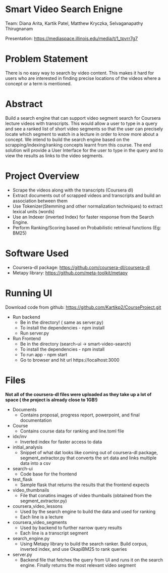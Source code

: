 # Smart Video Search Enigne

Team: Diana Arita, Kartik Patel, Matthew Kryczka, Selvaganapathy Thirugnanam

Presentation: https://mediaspace.illinois.edu/media/t/1_tpvrr7g7

# Problem Statement

There is no easy way to search by video content. This makes it hard for users who are interested in finding precise locations of the videos where a concept or a term is mentioned.

# Abstract

Build a search engine that can support video segment search for Coursera lecture videos with transcripts. This would allow a user to type in a query and see a ranked list of short video segments so that the user can precisely locate which segment to watch in a lecture in order to know more about a concept. We intend to build the search engine based on the scrapping/indexing/ranking concepts learnt from this course. The end solution will provide a User Interface for the user to type in the query and to view the results as links to the video segments.

# Project Overview

- Scrape the videos along with the transcripts (Coursera dl)
- Extract documents out of scrapped videos and transcripts and build an
association between them
- Use Tokenizer(Stemming and other normalization techniques) to extract
lexical units (words)
- Use an Indexer (inverted Index) for faster response from the Search
Engine.
- Perform Ranking/Scoring based on Probabilistic retrieval functions (Eg:
BM25)

# Software Used

- Coursera-dl package: https://github.com/coursera-dl/coursera-dl
- Metapy library: https://github.com/meta-toolkit/metapy

# Running UI
Download code from github: https://github.com/Kartikp2/CourseProject.git
- Run backend
  - Be in the directory! ( same as server.py)
  - To install the dependencies - npm install
  - Run server.py
- Run Frontend
  - Be in the directory (search-ui -> smart-video-search)
  - To install the dependencies - npm install
  - To run app - npm start
  - Go to browser and hit url https://localhost:3000

# Files

**Not all of the coursera-dl files were uploaded as they take up a lot of space ( the project is already close to 1GB!)**

- Documents 
  - Contains proposal, progress report, powerpoint, and final documentation
- Course
  - Contains course data for ranking and line.toml file
- idx/inv
  - Inverted index for faster access to data
- initial_analysis
  - Snippet of what dat looks like coming out of coursera-dl package, segment_extractor.py that converts the srt data and links multiple data into a csv
- search-ui
  - Code base for the frontend
- test_flask
  - Sample flask that returns the results that the frontend expects
- video_thumbnails
  - File that conatins images of video thumbails (obtained from the segment_extractor.py)
- coursera_video_lessons
  - Used by the search engine to build the data and used for ranking
  - Each line is a lecture
- coursera_video_segments
  - Used by backend to further narrow query results
  - Each line is a transcript segment
- search_engine.py
  - Using Metapy library to build the search ranker. Build corpus, inverted index, and use OkapiBM25 to rank queries
- server.py
  - Backend file that fetches the query from UI and runs it on the search engine. Finally returns the most relevant video segment
